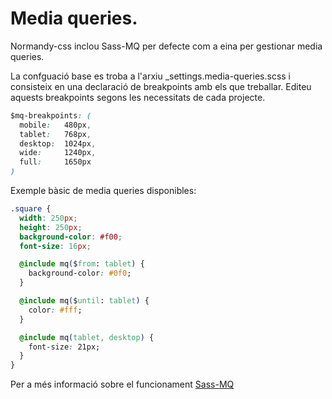 # Media queries.

Normandy-css inclou Sass-MQ per defecte com a eina per gestionar media queries.

La confguació base es troba a l'arxiu _settings.media-queries.scss i consisteix en una declaració de breakpoints amb els que treballar.
Editeu aquests breakpoints segons les necessitats de cada projecte.

```css
$mq-breakpoints: (
  mobile:   480px,
  tablet:   768px,
  desktop:  1024px,
  wide:     1240px,
  full:     1650px
)
```

Exemple bàsic de media queries disponibles:

``` CSS
.square {
  width: 250px;
  height: 250px;
  background-color: #f00;
  font-size: 16px;

  @include mq($from: tablet) {
    background-color: #0f0;
  }

  @include mq($until: tablet) {
    color: #fff;
  }

  @include mq(tablet, desktop) {
    font-size: 21px;
  }
}
```

Per a més informació sobre el funcionament [Sass-MQ](https://github.com/sass-mq/sass-mq)

